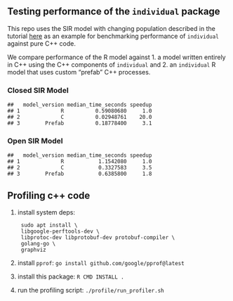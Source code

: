 Testing performance of the `individual` package
-----------------------------------------------

This repo uses the SIR model with changing population described in the
tutorial
[here](https://mrc-ide.github.io/individual/articles/Tutorial.html) as
an example for benchmarking performance of `individual` against pure C++
code.

We compare performance of the R model against 1. a model written
entirely in C++ using the C++ components of `individual` and 2. an
`individual` R model that uses custom “prefab” C++ processes.

### Closed SIR Model

    ##   model_version median_time_seconds speedup
    ## 1             R          0.59080680     1.0
    ## 2             C          0.02948761    20.0
    ## 3        Prefab          0.18778400     3.1

### Open SIR Model

    ##   model_version median_time_seconds speedup
    ## 1             R           1.1542080     1.0
    ## 2             C           0.3327583     3.5
    ## 3        Prefab           0.6385800     1.8

Profiling c++ code
------------------

1.  install system deps:

         sudo apt install \
         libgoogle-perftools-dev \
         libprotoc-dev libprotobuf-dev protobuf-compiler \
         golang-go \
         graphviz

2.  install `pprof`: `go install github.com/google/pprof@latest`

3.  install this package: `R CMD INSTALL .`

4.  run the profiling script: `./profile/run_profiler.sh`
